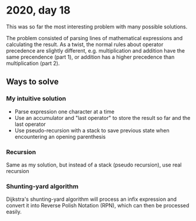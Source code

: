 # 2020, day 18

This was so far the most interesting problem with many possible solutions.

The problem consisted of parsing lines of mathematical expressions and calculating the result. As a twist, the normal rules about operator precedence are slightly different, e.g. multiplication and addition have the same precendence (part 1), or addition has a higher precedence than multiplication (part 2).

## Ways to solve

### My intuitive solution

- Parse expression one character at a time
- Use an accumulator and "last operator" to store the result so far and the last operator
- Use pseudo-recursion with a stack to save previous state when encountering an opening parenthesis

### Recursion

Same as my solution, but instead of a stack (pseudo recursion), use real recursion

### Shunting-yard algorithm

Dijkstra's shunting-yard algorithm will process an infix expression and convert it into Reverse Polish Notation (RPN), which can then be processed easily.

